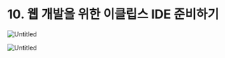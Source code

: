 # 10. 웹 개발을 위한 이클립스 IDE 준비하기

![Untitled](10%20%E1%84%8B%E1%85%B0%E1%86%B8%20%E1%84%80%E1%85%A2%E1%84%87%20971c1/Untitled.png)

![Untitled](10%20%E1%84%8B%E1%85%B0%E1%86%B8%20%E1%84%80%E1%85%A2%E1%84%87%20971c1/Untitled%201.png)